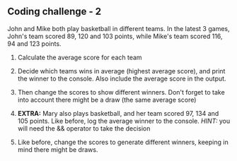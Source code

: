## Coding challenge - 2


John and Mike both play basketball in different teams. In the latest 3 games, John's team scored 89, 120 and 103 points, while Mike's team scored 116, 94 and 123 points.


1. Calculate the average score for each team
2. Decide which teams wins in average (highest average score), and print the winner to the console. Also include the average score in the output.
3. Then change the scores to show different winners. Don't forget to take into account there might be a draw (the same average score)


4. **EXTRA:** Mary also plays basketball, and her team scored 97, 134 and 105 points. Like before, log the average winner to the console. 
*HINT:* you will need the && operator to take the decision
5. Like before, change the scores to generate different winners, keeping in mind there might be draws.